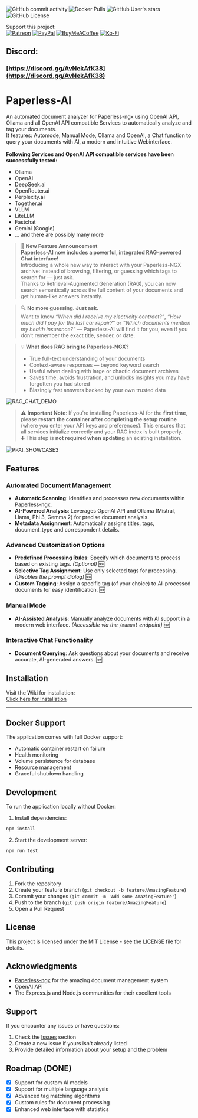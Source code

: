 ![GitHub commit activity](https://img.shields.io/github/commit-activity/t/clusterzx/paperless-ai) ![Docker Pulls](https://img.shields.io/docker/pulls/clusterzx/paperless-ai) ![GitHub User's stars](https://img.shields.io/github/stars/clusterzx) ![GitHub License](https://img.shields.io/github/license/clusterzx/paperless-ai?cacheSeconds=1)

Support this project:<br>
[![Patreon](https://img.shields.io/badge/Patreon-F96854?style=for-the-badge&logo=patreon&logoColor=white)](https://www.patreon.com/c/clusterzx)
[![PayPal](https://img.shields.io/badge/PayPal-00457C?style=for-the-badge&logo=paypal&logoColor=white)](https://www.paypal.com/paypalme/bech0r)
[![BuyMeACoffee](https://img.shields.io/badge/Buy%20Me%20a%20Coffee-ffdd00?style=for-the-badge&logo=buy-me-a-coffee&logoColor=black)](https://www.buymeacoffee.com/clusterzx)
[![Ko-Fi](https://img.shields.io/badge/Ko--fi-F16061?style=for-the-badge&logo=ko-fi&logoColor=white)](https://ko-fi.com/clusterzx)

## Discord:

### [https://discord.gg/AvNekAfK38](https://discord.gg/AvNekAfK38)

# Paperless-AI

An automated document analyzer for Paperless-ngx using OpenAI API, Ollama and all OpenAI API compatible Services to automatically analyze and tag your documents. \
It features: Automode, Manual Mode, Ollama and OpenAI, a Chat function to query your documents with AI, a modern and intuitive Webinterface. \
\
**Following Services and OpenAI API compatible services have been successfully tested:**

- Ollama
- OpenAI
- DeepSeek.ai
- OpenRouter.ai
- Perplexity.ai
- Together.ai
- VLLM
- LiteLLM
- Fastchat
- Gemini (Google)
- ... and there are possibly many more

> 🚀 **New Feature Announcement**  
> **Paperless-AI now includes a powerful, integrated RAG-powered Chat interface!**  
> Introducing a whole new way to interact with your Paperless-NGX archive: instead of browsing, filtering, or guessing which tags to search for — just ask.  
> Thanks to Retrieval-Augmented Generation (RAG), you can now search semantically across the full content of your documents and get human-like answers instantly.

> 🔍 **No more guessing. Just ask.**  
> Want to know _“When did I receive my electricity contract?”_, _“How much did I pay for the last car repair?”_ or _“Which documents mention my health insurance?”_ — Paperless-AI will find it for you, even if you don’t remember the exact title, sender, or date.

> 💡 **What does RAG bring to Paperless-NGX?**
>
> - True full-text understanding of your documents
> - Context-aware responses — beyond keyword search
> - Useful when dealing with large or chaotic document archives
> - Saves time, avoids frustration, and unlocks insights you may have forgotten you had stored
> - Blazingly fast answers backed by your own trusted data

![RAG_CHAT_DEMO](https://raw.githubusercontent.com/clusterzx/paperless-ai/refs/heads/main/ppairag.png)

> ⚠️ **Important Note**: If you're installing Paperless-AI for the **first time**, please **restart the container after completing the setup routine** (where you enter your API keys and preferences). This ensures that all services initialize correctly and your RAG index is built properly.  
> ➕ This step is **not required when updating** an existing installation.

![PPAI_SHOWCASE3](https://github.com/user-attachments/assets/1fc9f470-6e45-43e0-a212-b8fa6225e8dd)

## Features

### Automated Document Management

- **Automatic Scanning**: Identifies and processes new documents within Paperless-ngx.
- **AI-Powered Analysis**: Leverages OpenAI API and Ollama (Mistral, Llama, Phi 3, Gemma 2) for precise document analysis.
- **Metadata Assignment**: Automatically assigns titles, tags, document_type and correspondent details.

### Advanced Customization Options

- **Predefined Processing Rules**: Specify which documents to process based on existing tags. _(Optional)_ 🆕
- **Selective Tag Assignment**: Use only selected tags for processing. _(Disables the prompt dialog)_ 🆕
- **Custom Tagging**: Assign a specific tag (of your choice) to AI-processed documents for easy identification. 🆕

### Manual Mode

- **AI-Assisted Analysis**: Manually analyze documents with AI support in a modern web interface. _(Accessible via the `/manual` endpoint)_ 🆕

### Interactive Chat Functionality

- **Document Querying**: Ask questions about your documents and receive accurate, AI-generated answers. 🆕

## Installation

Visit the Wiki for installation:\
[Click here for Installation](https://github.com/clusterzx/paperless-ai/wiki/2.-Installation)

---

## Docker Support

The application comes with full Docker support:

- Automatic container restart on failure
- Health monitoring
- Volume persistence for database
- Resource management
- Graceful shutdown handling

## Development

To run the application locally without Docker:

1. Install dependencies:

```bash
npm install
```

2. Start the development server:

```bash
npm run test
```

## Contributing

1. Fork the repository
2. Create your feature branch (`git checkout -b feature/AmazingFeature`)
3. Commit your changes (`git commit -m 'Add some AmazingFeature'`)
4. Push to the branch (`git push origin feature/AmazingFeature`)
5. Open a Pull Request

## License

This project is licensed under the MIT License - see the [LICENSE](LICENSE) file for details.

## Acknowledgments

- [Paperless-ngx](https://github.com/paperless-ngx/paperless-ngx) for the amazing document management system
- OpenAI API
- The Express.js and Node.js communities for their excellent tools

## Support

If you encounter any issues or have questions:

1. Check the [Issues](https://github.com/clusterzx/paperless-ai/issues) section
2. Create a new issue if yours isn't already listed
3. Provide detailed information about your setup and the problem

## Roadmap (DONE)

- [x] Support for custom AI models
- [x] Support for multiple language analysis
- [x] Advanced tag matching algorithms
- [x] Custom rules for document processing
- [x] Enhanced web interface with statistics
